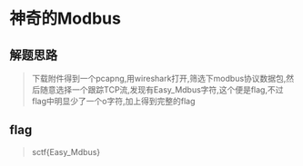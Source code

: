 # 神奇的Modbus

## 解题思路

> 下载附件得到一个pcapng,用wireshark打开,筛选下modbus协议数据包,然后随意选择一个跟踪TCP流,发现有Easy_Mdbus字符,这个便是flag,不过flag中明显少了一个o字符,加上得到完整的flag

## flag

> sctf{Easy_Mdbus}

